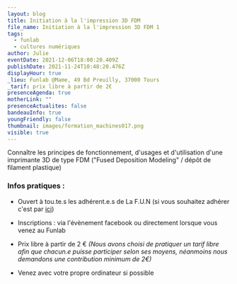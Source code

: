 ```yaml
---
layout: blog
title: Initiation à la l'impression 3D FDM
file_name: Initiation à la l'impression 3D FDM 1
tags:
  - funlab
  - cultures numériques
author: Julie
eventDate: 2021-12-06T18:00:20.409Z
publishDate: 2021-11-24T10:48:20.476Z
displayHour: true
_lieu: Funlab @Mame, 49 Bd Preuilly, 37000 Tours
_tarif: prix libre à partir de 2€
presenceAgenda: true
motherLink: ""
presenceActualites: false
bandeauInfo: true
youngFriendly: false
thumbnail: images/formation_machines017.png
visible: true
---
```

Connaître les principes de fonctionnement, d'usages et d'utilisation d'une imprimante 3D de type FDM ("Fused Deposition Modeling" / dépôt de filament plastique)

### Infos pratiques :

* Ouvert à tou.te.s les adhérent.e.s de La F.U.N
(si vous souhaitez adhérer c'est par [ici](https://www.helloasso.com/associations/la-fabrique-d-usages-numeriques/adhesions/adhesion-funlab-fablab-de-tours))

* Inscriptions :
via l'évènement facebook
ou directement lorsque vous venez au Funlab

* Prix libre à partir de 2 €
*(Nous avons choisi de pratiquer un tarif libre afin que chacun.e puisse participer selon ses moyens, néanmoins nous demandons une contribution minimum de 2€)*

* Venez avec votre propre ordinateur si possible 